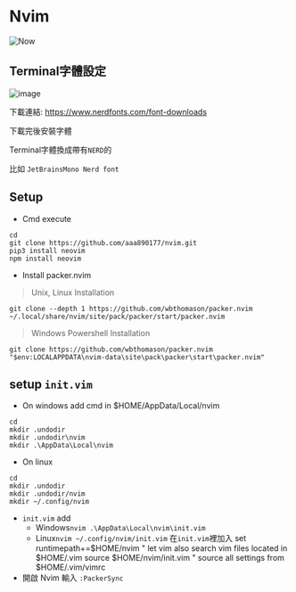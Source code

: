 # Nvim
![Now](https://github.com/aaa890177/nvim/assets/127286236/c38af9c3-32e5-42eb-8e6a-6c193cd2e959)
## Terminal字體設定
![image](https://github.com/aaa890177/nvim/assets/127286236/d813b1f6-4bf4-4355-991d-d02bd6061970)

下載連結: https://www.nerdfonts.com/font-downloads

下載完後安裝字體
  
Terminal字體換成帶有`NERD`的
  
比如 `JetBrainsMono Nerd font`

## Setup
- Cmd execute

```shell
cd
git clone https://github.com/aaa890177/nvim.git
pip3 install neovim
npm install neovim
```
- Install packer.nvim
> Unix, Linux Installation

```shell
git clone --depth 1 https://github.com/wbthomason/packer.nvim ~/.local/share/nvim/site/pack/packer/start/packer.nvim
```
> Windows Powershell Installation

```shell
git clone https://github.com/wbthomason/packer.nvim "$env:LOCALAPPDATA\nvim-data\site\pack\packer\start\packer.nvim"
```

## setup `init.vim`
- On windows add cmd in $HOME/AppData/Local/nvim

```shell
cd
mkdir .undodir
mkdir .undodir\nvim
mkdir .\AppData\Local\nvim
```        


- On linux
```shell
cd
mkdir .undodir
mkdir .undodir/nvim
mkdir ~/.config/nvim
```

- `init.vim` add
    - Windows`nvim .\AppData\Local\nvim\init.vim`
    - Linux`nvim ~/.config/nvim/init.vim`
    在`init.vim`裡加入
          set runtimepath+=$HOME/nvim         " let vim also search vim files located in $HOME/.vim
          source $HOME/nvim/init.vim          " source all settings from $HOME/.vim/vimrc
- 開啟 Nvim 輸入 `:PackerSync`


